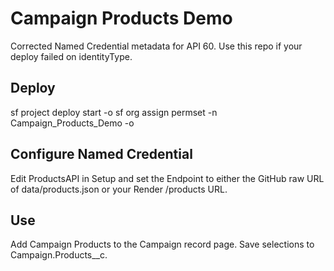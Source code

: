 # Campaign Products Demo

Corrected Named Credential metadata for API 60. Use this repo if your deploy failed on identityType.

## Deploy
sf project deploy start -o <org>
sf org assign permset -n Campaign_Products_Demo -o <org>

## Configure Named Credential
Edit ProductsAPI in Setup and set the Endpoint to either the GitHub raw URL of data/products.json or your Render /products URL.

## Use
Add Campaign Products to the Campaign record page. Save selections to Campaign.Products__c.
